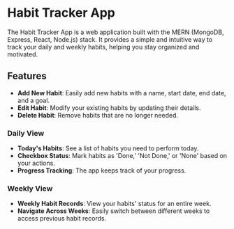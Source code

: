 # Habit Tracker App

The Habit Tracker App is a web application built with the MERN (MongoDB, Express, React, Node.js) stack. It provides a simple and intuitive way to track your daily and weekly habits, helping you stay organized and motivated.

## Features

- **Add New Habit**: Easily add new habits with a name, start date, end date, and a goal.
- **Edit Habit**: Modify your existing habits by updating their details.
- **Delete Habit**: Remove habits that are no longer needed.

### Daily View

- **Today's Habits**: See a list of habits you need to perform today.
- **Checkbox Status**: Mark habits as 'Done,' 'Not Done,' or 'None' based on your actions.
- **Progress Tracking**: The app keeps track of your progress.

### Weekly View

- **Weekly Habit Records**: View your habits' status for an entire week.
- **Navigate Across Weeks**: Easily switch between different weeks to access previous habit records.